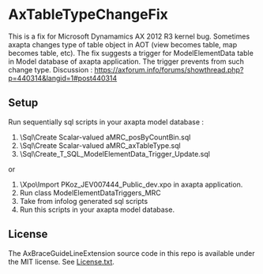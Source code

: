 # AxTableTypeChangeFix
This is a fix for Microsoft Dynamamics AX 2012 R3 kernel bug. Sometimes axapta changes type of table object in AOT (view becomes table, map becomes table, etc). The fix suggests a trigger for ModelElementData table in Model database of axapta application. The trigger prevents from such change type. 
Discussion : 
https://axforum.info/forums/showthread.php?p=440314&langid=1#post440314

## Setup
Run sequentially sql scripts in your axapta model database :
1. \\Sql\\Create Scalar-valued aMRC_posByCountBin.sql
2. \\Sql\\Create Scalar-valued aMRC_axTableType.sql
3. \\Sql\\Create_T_SQL_ModelElementData_Trigger_Update.sql

or

1. \\Xpo\\Import PKoz_JEV007444_Public_dev.xpo in axapta application.
2. Run class ModelElementDataTriggers_MRC
3. Take from infolog generated sql scripts
4. Run this scripts  in your axapta model database.

## License
The AxBraceGuideLineExtension source code in this repo is available under the MIT license. See [License.txt](LICENSE.txt).

